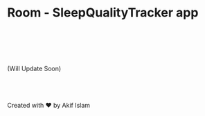 # Room - SleepQualityTracker app
<br/>
<br/>
<br/>
<br/>
<br/>
(Will Update Soon)
<br/>
<br/>
<br/>
<br/>
<br/>
Created with ❤️ by Akif Islam
